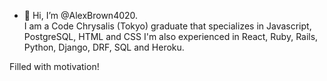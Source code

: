 - 👋 Hi, I’m @AlexBrown4020.  
I am a Code Chrysalis (Tokyo) graduate that specializes in Javascript, PostgreSQL, HTML and CSS
I'm also experienced in React, Ruby, Rails, Python, Django, DRF, SQL and Heroku.

Filled with motivation!
